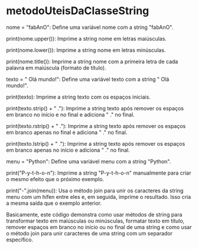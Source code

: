 # metodoUteisDaClasseString


nome = "fabAnO": Define uma variável nome com a string "fabAnO".

print(nome.upper()): Imprime a string nome em letras maiúsculas.

print(nome.lower()): Imprime a string nome em letras minúsculas.

print(nome.title()): Imprime a string nome com a primeira letra de cada palavra em maiúscula (formato de título).

texto = " Olá mundo!": Define uma variável texto com a string " Olá mundo!".

print(texto): Imprime a string texto com os espaços iniciais.

print(texto.strip() + " ."): Imprime a string texto após remover os espaços em branco no início e no final e adiciona " ." no final.

print(texto.rstrip() + " ."): Imprime a string texto após remover os espaços em branco apenas no final e adiciona " ." no final.

print(texto.lstrip() + " ."): Imprime a string texto após remover os espaços em branco apenas no início e adiciona " ." no final.

menu = "Python": Define uma variável menu com a string "Python".

print("P-y-t-h-o-n"): Imprime a string "P-y-t-h-o-n" manualmente para criar o mesmo efeito que o próximo exemplo.

print("-".join(menu)): Usa o método join para unir os caracteres da string menu com um hífen entre eles e, em seguida, imprime o resultado. Isso cria a mesma saída que o exemplo anterior.

Basicamente, este código demonstra como usar métodos de string para transformar texto em maiúsculas ou minúsculas, formatar texto em título, remover espaços em branco no início ou no final de uma string e como usar o método join para unir caracteres de uma string com um separador específico.
